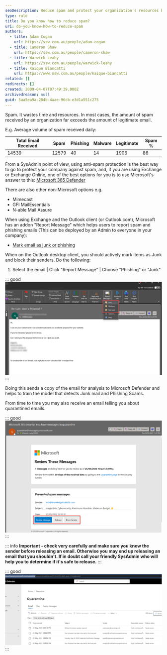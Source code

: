 ```yaml
---
seoDescription: Reduce spam and protect your organization's resources by using anti-spam protection and Microsoft Defender.
type: rule
title: Do you know how to reduce spam?
uri: do-you-know-how-to-reduce-spam
authors:
  - title: Adam Cogan
    url: https://ssw.com.au/people/adam-cogan
  - title: Cameron Shaw
    url: https://ssw.com.au/people/cameron-shaw
  - title: Warwick Leahy
    url: https://ssw.com.au/people/warwick-leahy
  - title: Kaique Biancatti
    url: https://www.ssw.com.au/people/kaique-biancatti
related: []
redirects: []
created: 2009-04-07T07:49:39.000Z
archivedreason: null
guid: 5aa5ea9a-284b-4aae-96cb-e3d1a551c275
---
```


Spam. It wastes time and resources. In most cases, the amount of spam received by an organization far exceeds the amount of legitimate email.

E.g. Average volume of spam received daily:

| Total Email Received | Spam  | Phishing | Malware | Legitimate | Spam % |
| -------------------- | ----- | -------- | ------- | ---------- | ------ |
| 14539                | 12579 | 40       | 14      | 1906       | 86     |

<!--endintro-->

From a SysAdmin point of view, using anti-spam protection is the best way to go to protect your company against spam, and, if you are using Exchange or Exchange Online, one of the best options for you is to use Microsoft's answer to this: [Microsoft 365 Defender](https://security.microsoft.com)

There are also other non-Microsoft options e.g.

- Mimecast
- GFI MailEssentials
- N-able Mail Assure

When using Exchange and the Outlook client (or Outlook.com), Microsoft has an addon "Report Message" which helps users to report spam and phishing emails (This can be deployed by an Admin to everyone in your company):

- [Mark email as junk or phishing](https://support.microsoft.com/en-us/office/use-the-report-message-add-in-b5caa9f1-cdf3-4443-af8c-ff724ea719d2)

When on the Outlook desktop client, you should actively mark items as Junk and block their senders. Do the following:

1. Select the email | Click "Report Message" | Choose "Phishing" or "Junk"

::: good
![Figure: Good example - Report a message as "Junk"](2023-05-23_8-57-28.png)
:::

Doing this sends a copy of the email for analysis to Microsoft Defender and helps to train the model that detects Junk mail and Phishing Scams.

From time to time you may also receive an email telling you about quarantined emails.

::: good
![Figure: Good example - Quarantine Email - 'Review Message', 'Release' or 'Block Sender'](quarantine-email3.png)
:::

::: info
**Important - check very carefully and make sure you know the sender before releasing an email. Otherwise you may end up releasing an email that you shouldn't. If in doubt call your friendly SysAdmin who will help you to determine if it's safe to release.**
:::

::: good
![Figure: Good example - Release or delete quarantined emails](quarantine-email2.png)
:::

